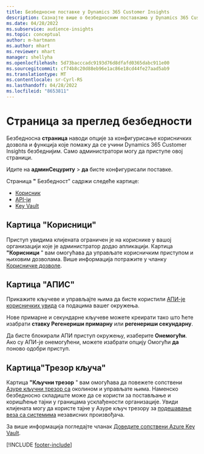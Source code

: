 ```yaml
---
title: Безбедносне поставке у Dynamics 365 Customer Insights
description: Сазнајте више о безбедносним поставкама у Dynamics 365 Customer Insights.
ms.date: 04/28/2022
ms.subservice: audience-insights
ms.topic: conceptual
author: m-hartmann
ms.author: mhart
ms.reviewer: mhart
manager: shellyha
ms.openlocfilehash: 5d73bacccadc9193d76d8dfafd0365dabc911e00
ms.sourcegitcommit: cf74b8c20d88eb96e1ac86e18cd44fe27aad5ab9
ms.translationtype: MT
ms.contentlocale: sr-Cyrl-RS
ms.lasthandoff: 04/28/2022
ms.locfileid: "8653811"
---
```

# <a name="security-overview-page"></a>Страница за преглед безбедности

Безбедносна **страница** наводи опције за конфигурисање корисничких дозвола и функција које помажу да се учини Dynamics 365 Customer Insights безбеднијим. Само администратори могу да приступе овој страници. 

Идите на **админСецуритy** > **да** бисте конфигурисали поставке.

Страница **"** Безбедност" садржи следеће картице:
- [Корисник](#users-tab)
- [API-ји](#apis-tab)
- [Key Vault](#key-vault-tab)

## <a name="users-tab"></a>Картица "Корисници"

Приступ увидима клијената ограничен је на кориснике у вашој организацији које је администратор додао апликацији. Картица **"Корисници** " вам омогућава да управљате корисничким приступом и њиховим дозволама. Више информација потражите у чланку [Корисничке дозволе](permissions.md).

## <a name="apis-tab"></a>Картица "АПИС"

Прикажите кључеве и управљајте њима да бисте користили [АПИ-је корисничких увида](apis.md) са подацима вашег окружења.

Нове примарне и секундарне кључеве можете креирати тако што ћете изабрати **ставку Регенериши примарну** или **регенериши секундарну**. 

Да бисте блокирали АПИ приступ окружењу, изаберите **Онемогући**. Ако су АПИ-је онемогућени, можете изабрати опцију Омогући **да** поново одобри приступ.

## <a name="key-vault-tab"></a>Картица"Трезор кључа"

Картица **"Кључни трезор** " вам омогућава да повежете сопствени [Азуре кључни трезор са](/azure/key-vault/general/basic-concepts) околином и управљате њима.
Наменско безбедносно складиште може да се користи за постављање и коришћење тајни у границама усклађености организације. Увиди клијената могу да користе тајне у Азуре кључ трезору за [подешавање веза са системима](connections.md) независних произвођача.

За више информација погледајте чланак [Доведите сопствени Azure Key Vault](use-azure-key-vault.md).


[!INCLUDE [footer-include](includes/footer-banner.md)]
